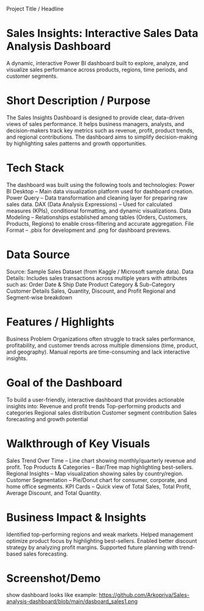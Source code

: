  Project Title / Headline
# Sales Insights: Interactive Sales Data Analysis Dashboard

A dynamic, interactive Power BI dashboard built to explore, analyze, and visualize sales performance across products, regions, time periods, and customer segments.

# Short Description / Purpose
The Sales Insights Dashboard is designed to provide clear, data-driven views of sales performance. It helps business managers, analysts, and decision-makers track key metrics such as revenue, profit, product trends, and regional contributions. The dashboard aims to simplify decision-making by highlighting sales patterns and growth opportunities.

# Tech Stack

The dashboard was built using the following tools and technologies:
Power BI Desktop – Main data visualization platform used for dashboard creation.
Power Query – Data transformation and cleaning layer for preparing raw sales data.
DAX (Data Analysis Expressions) – Used for calculated measures (KPIs), conditional formatting, and dynamic visualizations.
Data Modeling – Relationships established among tables (Orders, Customers, Products, Regions) to enable cross-filtering and accurate aggregation.
File Format – .pbix for development and .png for dashboard previews.

# Data Source
Source: Sample Sales Dataset (from Kaggle / Microsoft sample data).
Data Details: Includes sales transactions across multiple years with attributes such as:
Order Date & Ship Date
Product Category & Sub-Category
Customer Details
Sales, Quantity, Discount, and Profit
Regional and Segment-wise breakdown

# Features / Highlights
Business Problem
Organizations often struggle to track sales performance, profitability, and customer trends across multiple dimensions (time, product, and geography). Manual reports are time-consuming and lack interactive insights.

# Goal of the Dashboard
To build a user-friendly, interactive dashboard that provides actionable insights into:
Revenue and profit trends
Top-performing products and categories
Regional sales distribution
Customer segment contribution
Sales forecasting and growth potential

# Walkthrough of Key Visuals
Sales Trend Over Time – Line chart showing monthly/quarterly revenue and profit.
Top Products & Categories – Bar/Tree map highlighting best-sellers.
Regional Insights – Map visualization showing sales by country/region.
Customer Segmentation – Pie/Donut chart for consumer, corporate, and home office segments.
KPI Cards – Quick view of Total Sales, Total Profit, Average Discount, and Total Quantity.

# Business Impact & Insights
Identified top-performing regions and weak markets.
Helped management optimize product focus by highlighting best-sellers.
Enabled better discount strategy by analyzing profit margins.
Supported future planning with trend-based sales forecasting.

# Screenshot/Demo
show dashboard looks like
example: https://github.com/Arkopriya/Sales-analysis-dashboard/blob/main/dasboard_sales1.png


